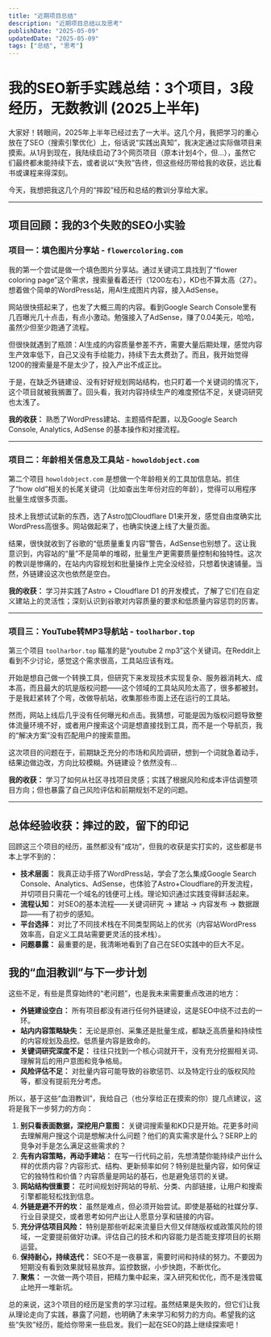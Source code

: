 ```yaml
---
title: "近期项目总结"
description: "近期项目总结以及思考"
publishDate: "2025-05-09"
updatedDate: "2025-05-09"
tags: ["总结", "思考"]
---
```


# 我的SEO新手实践总结：3个项目，3段经历，无数教训 (2025上半年)

大家好！转眼间，2025年上半年已经过去了一大半。这几个月，我把学习的重心放在了SEO（搜索引擎优化）上，俗话说“实践出真知”，我决定通过实际做项目来摸索。从1月到现在，我陆续启动了3个网页项目（原本计划4个，但...），虽然它们最终都未能持续下去，或者说以“失败”告终，但这些经历带给我的收获，远比看书或课程来得深刻。

今天，我想把我这几个月的“摔跤”经历和总结的教训分享给大家。

---

## 项目回顾：我的3个失败的SEO小实验

### 项目一：填色图片分享站 - `flowercoloring.com`

我的第一个尝试是做一个填色图片分享站。通过关键词工具找到了“flower coloring page”这个需求，搜索量看着还行（1200左右），KD也不算太高（27）。想着做个简单的WordPress站，用AI生成图片内容，接入AdSense。

网站很快搭起来了，也发了大概三周的内容。看到Google Search Console里有几百曝光几十点击，有点小激动。勉强接入了AdSense，赚了0.04美元，哈哈，虽然少但至少跑通了流程。

但很快就遇到了瓶颈：AI生成的内容质量参差不齐，需要大量后期处理，感觉内容生产效率低下，自己又没有手绘能力，持续下去太费劲了。而且，我开始觉得1200的搜索量是不是太少了，投入产出不成正比。

于是，在缺乏外链建设、没有好好规划网站结构，也只盯着一个关键词的情况下，这个项目就被我搁置了。回头看，我对内容持续生产的难度预估不足，关键词研究也太浅了。

**我的收获：** 熟悉了WordPress建站、主题插件配置，以及Google Search Console, Analytics, AdSense 的基本操作和对接流程。

---

### 项目二：年龄相关信息及工具站 - `howoldobject.com`

第二个项目 `howoldobject.com` 是想做一个年龄相关的工具加信息站。抓住了“how old”相关的长尾关键词（比如查出生年份对应的年龄），觉得可以用程序批量生成很多页面。

技术上我想试试新的东西，选了Astro加Cloudflare D1来开发，感觉自由度确实比WordPress高很多。网站做起来了，也确实快速上线了大量页面。

结果，很快就收到了谷歌的“低质量重复内容”警告，AdSense也别想了。这让我意识到，内容站的“量”不是简单的堆砌，批量生产更需要质量控制和独特性。这次的教训是惨痛的，在站内内容规划和批量操作上完全没经验，只想着快速铺量。当然，外链建设这次也依然是空白。

**我的收获：** 学习并实践了Astro + Cloudflare D1 的开发模式，了解了它们在自定义建站上的灵活性；深刻认识到谷歌对内容质量的要求和低质量内容惩罚的厉害。

---

### 项目三：YouTube转MP3导航站 - `toolharbor.top`

第三个项目 `toolharbor.top` 瞄准的是“youtube 2 mp3”这个关键词。在Reddit上看到不少讨论，感觉这个需求很高，工具站应该有戏。

开始是想自己做一个转换工具，但研究下来发现技术实现复杂、服务器消耗大、成本高，而且最大的坑是版权问题——这个领域的工具站风险太高了，很多都被封。于是我赶紧转了个弯，改做导航站，收集那些市面上还在运行的工具站。

然而，网站上线后几乎没有任何曝光和点击。我猜想，可能是因为版权问题导致整体流量环境不好，或者用户搜索这个词是想直接找到工具，而不是一个导航页，我的“解决方案”没有匹配用户的搜索意图。

这次项目的问题在于，前期缺乏充分的市场和风险调研，想到一个词就急着动手，结果边做边改，方向比较模糊。外链建设？依然没有...

**我的收获：** 学习了如何从社区寻找项目灵感；实践了根据风险和成本评估调整项目方向；但也暴露了自己风险评估和前期规划不足的问题。

---

## 总体经验收获：摔过的跤，留下的印记

回顾这三个项目的经历，虽然都没有“成功”，但我的收获是实打实的，这些都是书本上学不到的：

* **技术层面：** 我真正动手搭了WordPress站，学会了怎么集成Google Search Console、Analytics、AdSense，也体验了Astro+Cloudflare的开发流程，并切项目只需花一个域名的钱便可上线。理论知识通过实践变得鲜活起来。
* **流程认知：** 对SEO的基本流程——关键词研究 -> 建站 -> 内容发布 -> 数据跟踪——有了初步的感知。
* **平台选择：** 对比了不同技术栈在不同类型网站上的优劣（内容站WordPress效率高，自定义工具站需要更灵活的技术栈）。
* **问题暴露：** 最重要的是，我清晰地看到了自己在SEO实践中的巨大不足。

## 我的“血泪教训”与下一步计划

这些不足，有些是贯穿始终的“老问题”，也是我未来需要重点改进的地方：

* **外链建设空白：** 所有项目都没有进行任何外链建设，这是SEO中绕不过去的一环。
* **站内内容策略缺失：** 无论是原创、采集还是批量生成，都缺乏高质量和持续性的内容规划及品控。低质量内容是致命的。
* **关键词研究深度不足：** 往往只找到一个核心词就开干，没有充分挖掘相关词、理解背后的用户意图和竞争格局。
* **风险评估不足：** 对批量内容可能导致的谷歌惩罚、以及特定行业的版权风险等，都没有提前充分考虑。

所以，基于这些“血泪教训”，我给自己（也分享给正在摸索的你）提几点建议，这将是我下一步努力的方向：

1.  **别只看表面数据，深挖用户意图：** 关键词搜索量和KD只是开始。花更多时间去理解用户搜这个词是想解决什么问题？他们的真实需求是什么？SERP上的竞争对手是怎么满足这些需求的？
2.  **先有内容策略，再动手建站：** 在写一行代码之前，先想清楚你能持续产出什么样的优质内容？内容形式、结构、更新频率如何？特别是批量内容，如何保证它的独特性和价值？内容质量是网站的基石，也是避免惩罚的关键。
3.  **网站结构很重要：** 花时间规划好网站的导航、分类、内部链接，让用户和搜索引擎都能轻松找到信息。
4.  **外链是避不开的坎：** 虽然是难点，但必须开始尝试。即使是基础的社媒分享、行业目录提交，或者思考如何产出让人愿意分享和链接的内容。
5.  **充分评估项目风险：** 特别是那些听起来流量巨大但又伴随版权或政策风险的领域，一定要提前做好功课。评估自己的技术和内容能力是否能支撑项目的长期运营。
6.  **保持耐心，持续迭代：** SEO不是一夜暴富，需要时间和持续的努力。不要因为短期没有看到效果就轻易放弃。监控数据，小步快跑，不断优化。
7.  **聚焦：** 一次做一两个项目，把精力集中起来，深入研究和优化，而不是浅尝辄止地开一堆新坑。

总的来说，这3个项目的经历是宝贵的学习过程。虽然结果是失败的，但它们让我从理论走向了实践，暴露了问题，也明确了未来学习和努力的方向。希望我的这些“失败”经历，能给你带来一些启发。我们一起在SEO的路上继续探索吧！
